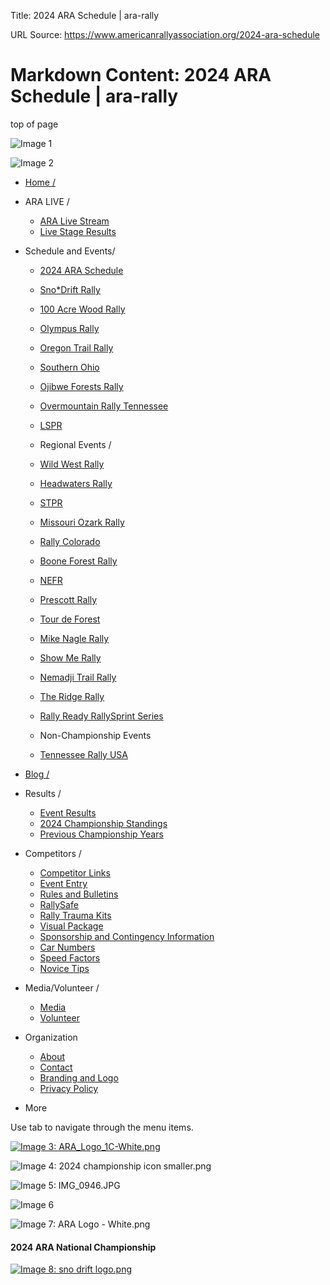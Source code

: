 Title: 2024 ARA Schedule | ara-rally

URL Source: https://www.americanrallyassociation.org/2024-ara-schedule

Markdown Content:
2024 ARA Schedule | ara-rally
===============              

    

top of page

![Image 1](https://static.wixstatic.com/media/240f15_1a3adf9e321c4a51a1426cb7918f1cb6~mv2_d_2560_1561_s_2.png/v1/fill/w_96,h_59,al_c,q_85,usm_0.66_1.00_0.01,blur_2,enc_auto/240f15_1a3adf9e321c4a51a1426cb7918f1cb6~mv2_d_2560_1561_s_2.png)

![Image 2](https://static.wixstatic.com/media/5eeee2_5967078a552e413fba27abda19e723ac.png/v1/fill/w_1440,h_48,al_c,lg_1,q_85,enc_auto/5eeee2_5967078a552e413fba27abda19e723ac.png)

*   [Home /](https://www.americanrallyassociation.org/)
*   ARA LIVE /
    
    *   [ARA Live Stream](https://www.americanrallyassociation.org/aralive)
    *   [Live Stage Results](https://www.americanrallyassociation.org/ar)
*   Schedule and Events/
    
    *   [2024 ARA Schedule](https://www.americanrallyassociation.org/2024-ara-schedule)
    *   [Sno\*Drift Rally](https://www.americanrallyassociation.org/sno-drift)
    *   [100 Acre Wood Rally](https://www.americanrallyassociation.org/100aw)
    *   [Olympus Rally](https://www.americanrallyassociation.org/olympusrally)
    *   [Oregon Trail Rally](https://www.americanrallyassociation.org/oregontrailrally)
    *   [Southern Ohio](https://www.americanrallyassociation.org/sofr)
    *   [Ojibwe Forests Rally](https://www.americanrallyassociation.org/ojibwe)
    *   [Overmountain Rally Tennessee](https://www.americanrallyassociation.org/overmountain-rally)
    *   [LSPR](https://www.americanrallyassociation.org/lspr)
    *   Regional Events /
        
    *   [Wild West Rally](https://www.americanrallyassociation.org/wild-west-classic)
    *   [Headwaters Rally](https://www.americanrallyassociation.org/headwaters)
    *   [STPR](https://www.americanrallyassociation.org/stpr)
    *   [Missouri Ozark Rally](https://www.americanrallyassociation.org/missouri-ozark-rally)
    *   [Rally Colorado](https://www.americanrallyassociation.org/rally-colorado)
    *   [Boone Forest Rally](https://www.americanrallyassociation.org/boone-forest-rally)
    *   [NEFR](https://www.americanrallyassociation.org/nefr)
    *   [Prescott Rally](https://www.americanrallyassociation.org/prescott-rally)
    *   [Tour de Forest](https://www.americanrallyassociation.org/tourdeforest)
    *   [Mike Nagle Rally](https://www.americanrallyassociation.org/mike-nagle-rally)
    *   [Show Me Rally](https://www.americanrallyassociation.org/show-me-rally)
    *   [Nemadji Trail Rally](https://www.americanrallyassociation.org/nemadji-trail)
    *   [The Ridge Rally](https://www.americanrallyassociation.org/ridge-rally)
    *   [Rally Ready RallySprint Series](https://www.americanrallyassociation.org/rally-ready-rallysprint)
    *   Non-Championship Events
        
    *   [Tennessee Rally USA](https://www.americanrallyassociation.org/tennessee-rally-usa)
*   [Blog /](https://www.americanrallyassociation.org/blog)
*   Results /
    
    *   [Event Results](https://www.americanrallyassociation.org/event-results)
    *   [2024 Championship Standings](https://www.americanrallyassociation.org/2024-championship-standings)
    *   [Previous Championship Years](https://www.americanrallyassociation.org/copy-of-2023-championship-standings-1)
*   Competitors /
    
    *   [Competitor Links](https://www.americanrallyassociation.org/competitor-links)
    *   [Event Entry](https://www.americanrallyassociation.org/competitors)
    *   [Rules and Bulletins](https://www.americanrallyassociation.org/rulesandbulletins)
    *   [RallySafe](https://www.americanrallyassociation.org/rally-safe)
    *   [Rally Trauma Kits](https://www.americanrallyassociation.org/rally-trauma-kits)
    *   [Visual Package](https://www.americanrallyassociation.org/visual-package)
    *   [Sponsorship and Contingency Information](https://www.americanrallyassociation.org/contingency)
    *   [Car Numbers](https://www.americanrallyassociation.org/carnumbers)
    *   [Speed Factors](https://www.americanrallyassociation.org/speedfactors)
    *   [Novice Tips](https://www.americanrallyassociation.org/novice-tips)
*   Media/Volunteer /
    
    *   [Media](https://www.americanrallyassociation.org/media)
    *   [Volunteer](https://www.americanrallyassociation.org/volunteer)
*   Organization
    
    *   [About](https://www.americanrallyassociation.org/about)
    *   [Contact](https://www.americanrallyassociation.org/contact)
    *   [Branding and Logo](https://www.americanrallyassociation.org/branding)
    *   [Privacy Policy](https://www.americanrallyassociation.org/privacy-policy)
*   More
    

Use tab to navigate through the menu items.

[![Image 3: ARA_Logo_1C-White.png](https://static.wixstatic.com/media/f40cbe_82f58fa3e10445ee9e51270af65550fe~mv2.png/v1/fill/w_80,h_40,al_c,q_85,usm_0.66_1.00_0.01,enc_auto/ARA_Logo_1C-White.png)](https://www.americanrallyassociation.org/)

![Image 4: 2024 championship icon smaller.png](https://static.wixstatic.com/media/724405_e5b978954c0445f08d05cf079c92d679~mv2.png/v1/crop/x_172,y_0,w_1653,h_1423/fill/w_332,h_286,al_c,q_85,usm_0.66_1.00_0.01,enc_auto/2024%20championship%20icon%20smaller.png)

![Image 5: IMG_0946.JPG](https://static.wixstatic.com/media/f40cbe_ef31761dd07f480aa645df7fd9453e0a~mv2.jpg/v1/fill/w_104,h_69,al_c,q_80,usm_0.66_1.00_0.01,blur_2,enc_auto/f40cbe_ef31761dd07f480aa645df7fd9453e0a~mv2.jpg)

![Image 6](https://static.wixstatic.com/media/84770f_53e1e888a8444c5b94b7dd3ec1655b3a.png/v1/fill/w_516,h_502,al_c,q_85,usm_0.66_1.00_0.01,enc_auto/84770f_53e1e888a8444c5b94b7dd3ec1655b3a.png)

![Image 7: ARA Logo - White.png](https://static.wixstatic.com/media/240f15_8a38590cd5a64141940d1629ed947b78~mv2.png/v1/fill/w_214,h_99,al_c,q_85,usm_0.66_1.00_0.01,enc_auto/ARA%20Logo%20-%20White.png)

#### 2024 ARA National Championship

[![Image 8: sno drift logo.png](https://static.wixstatic.com/media/240f15_af82ecb7759b4368a3de5498032ce5e7~mv2.png/v1/fill/w_455,h_95,al_c,q_85,usm_0.66_1.00_0.01,enc_auto/sno%20drift%20logo.png)](https://www.americanrallyassociation.org/sno-drift)
